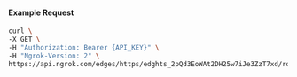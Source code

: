 <!-- Code generated for API Clients. DO NOT EDIT. -->

#### Example Request

```bash
curl \
-X GET \
-H "Authorization: Bearer {API_KEY}" \
-H "Ngrok-Version: 2" \
https://api.ngrok.com/edges/https/edghts_2pQd3EoWAt2DH25w7iJe3ZzT7xd/routes/edghtsrt_2pQd3GrlKMnnMTc4pfH1nQBrcu3/user_agent_filter
```
